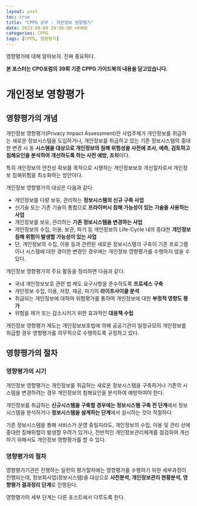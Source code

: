 ```yaml
---
layout: post
toc: true
title: "CPPG 공부 : 개인정보 영향평가"
date: 2023-08-09 20:00:00 +0900
categories: CPPG
tags: [CPPG, 영향평가]
---
```

영향평가에 대해 알아보자. 진짜 중요하다.

**본 포스터는 CPO포럼의 39회 기준 CPPG 가이드북의 내용을 담고있습니다.**

# 개인정보 영향평가

## 영향평가의 개념

개인정보 영향평가(Privacy Impact Assessment)란 사업주체가 개인정보를 취급하는 새로운 정보시스템을 도입하거나, 개인정보를 취급하고 있는 기존 정보시스템의 중대한 변경 시 동 **시스템을 대상으로 개인정보의 침해 위험성을 사전에 조사, 예측, 검토하고 침해요인을 분석하여 개선하도록 하는 사전 예방, 조치**이다.

특히 개인정보의 안전성 확보를 목적으로 시행하는 개인정보보호 개선절차로서 개인정보 침해위험을 최소화하는 방안이다.

개인정보 영향평가의 대상은 다음과 같다

 - 개인정보를 다량 보유, 관리하는 **정보시스템의 신규 구축 사업**
 - 신기술 또는 기존 기술의 통합으로 **프라이버시 침해 가능성이 있는 기술을 사용하는 사업**
 - 개인정보를 보유, 관리하는 **기존 정보시스템을 변경하는 사업**
 - 개인정보의 수집, 이용, 보관, 파기 등 개인정보의 Life-Cycle 내의 중대한 **개인정보 침해 위험이 발생할 가능성이 있는 사업**
 - 단, 개인정보의 수집, 이용 등과 관련된 새로운 정보시스템의 구축이 기존 프로그램이나 시스템에 대한 경미한 변경인 경우에는 개인정보 영향평가를 수행하지 않을 수 있다.

개인정보 영향평가의 주요 활동을 정리하면 다음과 같다.

 - 국내 개인정보보호 관련 법 제도 요구사항을 준수하도록 **프로세스 구축**
 - 개인정보 수집, 이용, 저장, 제공, 파기의 **라이프사이클 분석**
 - 취급되는 개인정보에 대하여 위험평가를 통하여 개인정보에 대한 **부정적 영향도 평가**
 - 위험을 제거 또는 감소시키기 위한 효과적인 **대응책 수립**

개인정보 영향평가 제도는 개인정보보호법에 의해 공공기관이 일정규모의 개인정보를 취급할 경우 영향평가를 의무적으로 수행하도록 규정하고 있다.

## 영향평가의 절차

### 영향평가의 시기

개인정보 영향평가는 개인정보를 취급하는 새로운 정보시스템을 구축하거나 기존의 시스템을 변경하려는 경우 개인정보의 침해요인을 분석하여 예방하여야 한다.

개인정보를 취급하는 **신규시스템을 구축할 경우에는 정보시스템 구축 전 단계**에서 정보시스템을 분석하거나 **정보시스템을 설계하는 단계**에서 실시하는 것이 적절하다

기존 정보시스템을 통해 서비스가 운영 중일지라도, 개인정보의 수집, 이용 및 관리 상에 중대한 침해위험이 발생할 우려가 있거나, 전반적인 개인정보관리체계를 점검하여 개선하기 위해서도 개인정보 영향평가를 할 수 있다.

### 영향평가의 절차

영향평가기관은 진행하는 일련의 평가절차에는 영향평가를 수행하기 위한 세부과정이 진행되는데, 정보화사업(정보시스템)을 대상으로 **사전분석, 개인정보관리 현황분석, 영향평가 결과정리 단계**로 진행된다.

영향평가의 세부 단계는 다른 포스트에서 다루도록 한다.